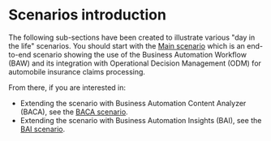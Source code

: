 # Scenarios introduction

The following sub-sections have been created to illustrate various "day in the life" scenarios. You should start with the [Main scenario](./resources/denim-compute-scenario-walkthrough.pdf) which is an end-to-end scenario showing the use of the Business Automation Workflow (BAW) and its integration with Operational Decision Management (ODM) for automobile insurance claims processing.

From there, if you are interested in:

- Extending the scenario with Business Automation Content Analyzer (BACA), see the [BACA scenario](./baca-scenario-walkthrough.md).
- Extending the scenario with Business Automation Insights (BAI), see the [BAI scenario](./bai-scenario-walkthrough.md).